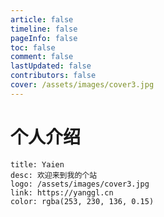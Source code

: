 ```yaml
---
article: false
timeline: false
pageInfo: false
toc: false
comment: false
lastUpdated: false
contributors: false
cover: /assets/images/cover3.jpg
---
```


# 个人介绍

```card
title: Yaien
desc: 欢迎来到我的个站
logo: /assets/images/cover3.jpg
link: https://yanggl.cn
color: rgba(253, 230, 136, 0.15)
```
